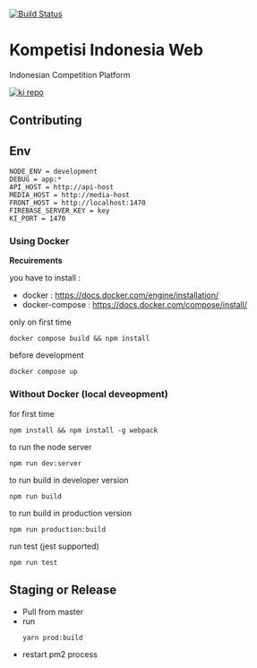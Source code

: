 [![Build Status](https://travis-ci.org/idmore/kompetisiid-web.svg?branch=master)](https://travis-ci.org/idmore/kompetisiid-web)

# Kompetisi Indonesia Web
Indonesian Competition Platform

[![ki repo](https://pbs.twimg.com/media/DKtmk3jVwAIXmSt.jpg:large)](https://kompetisi.id)

## Contributing

## Env 
```
NODE_ENV = development
DEBUG = app:*
API_HOST = http://api-host
MEDIA_HOST = http://media-host
FRONT_HOST = http://localhost:1470
FIREBASE_SERVER_KEY = key
KI_PORT = 1470
```

### Using Docker

**Recuirements**

you have to install :

- docker : https://docs.docker.com/engine/installation/
- docker-compose : https://docs.docker.com/compose/install/

only on first time
```
docker compose build && npm install
```

before development
```
docker compose up
```

### Without Docker (local deveopment)
for first time
```
npm install && npm install -g webpack
```

to run the node server
```
npm run dev:server
```

to run build in developer version
```
npm run build
```

to run build in production version
```
npm run production:build
```

run test (jest supported)
```
npm run test
```

## Staging or Release

- Pull from master
- run 
    ```
    yarn prod:build
    ```
- restart pm2 process
